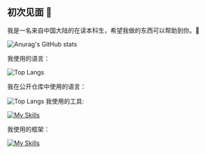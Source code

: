 ## 初次见面 👋
我是一名来自中国大陆的在读本科生，希望我做的东西可以帮助到你。🥳

![Anurag's GitHub stats](https://readmi-profile.yhw2003.top/api?username=yhw2003&show_icons=true&locale=cn)

我使用的语言：

![Top Langs](https://readmi-profile.yhw2003.top/api/top-langs?username=yhw2003&hide=jupyter%20notebook&layout=compact)

我在公开仓库中使用的语言：

![Top Langs](https://github-readme-stats.vercel.app/api/top-langs?username=yhw2003&hide=jupyter%20notebook&layout=compact)
我使用的工具:

[![My Skills](https://skillicons.dev/icons?i=docker,k8s,cmake,anaconda,arch,cloudflare,gradle,godot,mongodb,mysql,neovim,redis,vscode,vite,wasm,arduino&theme=light)](https://skillicons.dev)

我使用的框架：

[![My Skills](https://skillicons.dev/icons?i=pinia,pytorch,qt,react,vue,rocket,spring,actix&theme=light)](https://skillicons.dev)